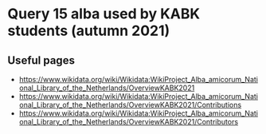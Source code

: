 # Query 15 alba used by KABK students (autumn 2021)

## Useful pages
* https://www.wikidata.org/wiki/Wikidata:WikiProject_Alba_amicorum_National_Library_of_the_Netherlands/OverviewKABK2021
* https://www.wikidata.org/wiki/Wikidata:WikiProject_Alba_amicorum_National_Library_of_the_Netherlands/OverviewKABK2021/Contributions
* https://www.wikidata.org/wiki/Wikidata:WikiProject_Alba_amicorum_National_Library_of_the_Netherlands/OverviewKABK2021/Contributors

